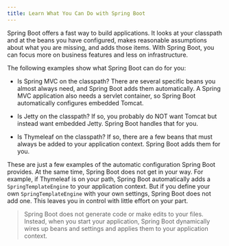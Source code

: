 ```yaml
---
title: Learn What You Can Do with Spring Boot
---
```


Spring Boot offers a fast way to build applications. It looks at your
classpath and at the beans you have configured, makes reasonable
assumptions about what you are missing, and adds those items. With
Spring Boot, you can focus more on business features and less on
infrastructure.

The following examples show what Spring Boot can do for you:

- Is Spring MVC on the classpath? There are several specific beans you
  almost always need, and Spring Boot adds them automatically. A
  Spring MVC application also needs a servlet container, so Spring
  Boot automatically configures embedded Tomcat.

- Is Jetty on the classpath? If so, you probably do NOT want Tomcat
  but instead want embedded Jetty. Spring Boot handles that for you.

- Is Thymeleaf on the classpath? If so, there are a few beans that
  must always be added to your application context. Spring Boot adds
  them for you.

These are just a few examples of the automatic configuration Spring Boot
provides. At the same time, Spring Boot does not get in your way. For
example, if Thymeleaf is on your path, Spring Boot automatically adds a
`SpringTemplateEngine` to your application context. But if you define
your own `SpringTemplateEngine` with your own settings, Spring Boot does
not add one. This leaves you in control with little effort on your part.

> Spring Boot does not generate code or make edits to your files. Instead,
> when you start your application, Spring Boot dynamically wires up beans
> and settings and applies them to your application context.

